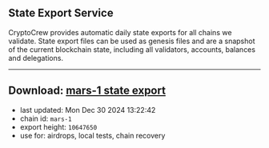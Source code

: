 ## State Export Service
CryptoCrew provides automatic daily state exports for all chains we validate. State export files can be used as genesis files and are a snapshot of the current blockchain state, including all validators, accounts, balances and delegations.

---
**Download: [mars-1 state export](https://dl-eu2.ccvalidators.com/SERVICE/mars/mars-1_export_10647650.json)**
---

- last updated: Mon Dec 30 2024 13:22:42
- chain id: `mars-1`
- export height: `10647650`
- use for: airdrops, local tests, chain recovery
